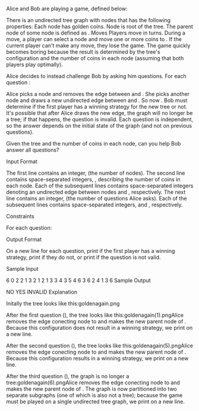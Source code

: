 Alice and Bob are playing a game, defined below:

There is an undirected tree graph with  nodes that has the following properties:
Each node has  golden coins.
Node  is root of the tree.
The parent node of some node  is defined as .
Moves
Players move in turns.
During a move, a player can select a node  and move one or more coins to .
If the current player can't make any move, they lose the game.
The game quickly becomes boring because the result is determined by the tree's configuration and the number of coins in each node (assuming that both players play optimally).

Alice decides to instead challenge Bob by asking him  questions. For each question :

Alice picks a node  and removes the edge between  and .
She picks another node  and draws a new undirected edge between  and . So now .
Bob must determine if the first player has a winning strategy for the new tree or not. It's possible that after Alice draws the new edge, the graph will no longer be a tree; if that happens, the question is invalid. Each question is independent, so the answer depends on the initial state of the graph (and not on previous questions).

Given the tree and the number of coins in each node, can you help Bob answer all  questions?

Input Format

The first line contains an integer,  (the number of nodes).
The second line contains  space-separated integers, , describing the number of coins in each node.
Each of the  subsequent lines contains  space-separated integers denoting an undirected edge between nodes  and , respectively.
The next line contains an integer,  (the number of questions Alice asks).
Each of the  subsequent lines contains  space-separated integers,  and , respectively.

Constraints

For each question:

Output Format

On a new line for each question, print  if the first player has a winning strategy, print  if they do not, or print  if the question is not valid.

Sample Input

6
0 2 2 1 3 2
1 2
1 3
3 4
3 5
4 6
3
6 2
4 1
3 6
Sample Output

NO
YES
INVALID
Explanation

Initally the tree looks like this:goldenagain.png

After the first question (), the tree looks like this:goldenagain(1).pngAlice removes the edge conecting node  to  and makes  the new parent node of . Because this configuration does not result in a winning strategy, we print  on a new line.

After the second question (), the tree looks like this:goldenagain(5).pngAlice removes the edge conecting node  to  and makes  the new parent node of . Because this configuration results in a winning strategy, we print  on a new line.

After the third question (), the graph is no longer a tree:goldenagain(6).pngAlice removes the edge conecting node  to  and makes  the new parent node of . The graph is now partitioned into two separate subgraphs (one of which is also not a tree); because the game must be played on a single undirected tree graph, we print  on a new line.
